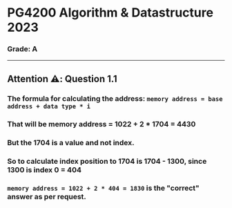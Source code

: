 # PG4200 Algorithm & Datastructure 2023
### Grade: A
---

## Attention ⚠️: Question 1.1
### The formula for calculating the address: `memory address = base address + data type * i`
### That will be memory address = 1022 + 2 * 1704 = 4430
### But the 1704 is a value and not index.
### So to calculate index position to 1704 is 1704 - 1300, since 1300 is index 0 = 404
### `memory address = 1022 + 2 * 404 = 1830` is the "correct" answer as per request.
